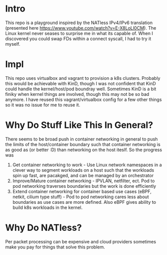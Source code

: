 # Intro
This repo is a playground inspired by the NATless IPv4/IPv6 translation (presented here https://www.youtube.com/watch?v=E-X8LoLl0CM). The Linux kernel never seases to surprise me in what its capable of. When I discovered you could swap FDs within a connect syscall, I had to try it myself. 

# Impl
This repo uses virtualbox and vagrant to provision a k8s clusters. Probably this would be achievable with KinD, though I was not confident that KinD could handle the kernel/host/pod boundray well. Sometimes KinD is a bit finiky when kernel things are involved, though this may not be so bad anymore. I have reused this vagrant/virtualbox config for a few other things so it was no issue for me to reuse it.

# Why Do Stuff Like This In General?
There seems to be broad push in container networking in general to push the limits of the host/container boundary such that container networking is as good as (or better :D) than networking on the host iteslf. So the progress was

1) Get container networking to work - Use Linux network namespaces in a clever way to segment workloads on a host such that the workloads spin up fast, are pacakged, and can be managed by an orchestrator
2) Improve/Mature container networking - IPVLAN, netfilter, ect. Pod to pod networking traverses boundaries but the work is done efficiently
3) Extend container networking for container based use cases (eBPF, netkit, cilium type stuff) - Pod to pod networking cares less about boundaries as use cases are more defined. Also eBPF gives ability to build k8s workloads in the kernel.

# Why Do NATless?
Per packet processing can be expensive and cloud providers sometimes make you pay for things that solve this problem.
